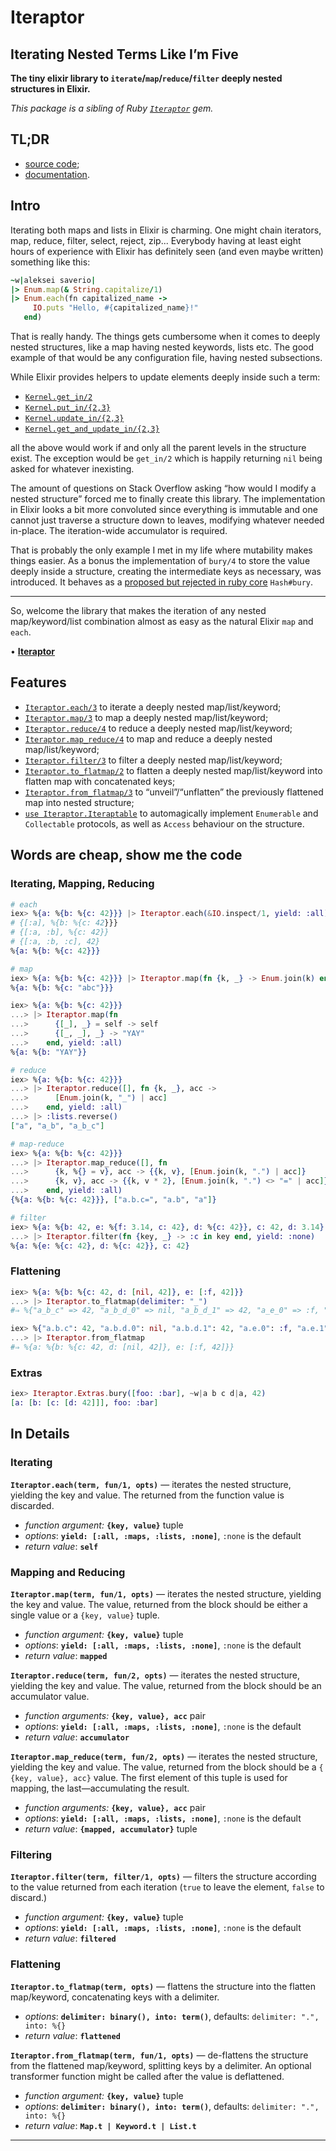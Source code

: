 # Iteraptor

## Iterating Nested Terms Like I’m Five

**The tiny elixir library to `iterate`/`map`/`reduce`/`filter` deeply nested structures in Elixir.**

_This package is a sibling of Ruby [`Iteraptor`](https://github.com/am-kantox/iteraptor) gem._

## TL;DR

- [source code](https://github.com/am-kantox/elixir-iteraptor);
- [documentation](https://hexdocs.pm/iteraptor/Iteraptor.html).

## Intro

Iterating both maps and lists in Elixir is charming. One might chain iterators,
map, reduce, filter, select, reject, zip... Everybody having at least eight
hours of experience with Elixir has definitely seen (and even maybe written)
something like this:

```ruby
~w|aleksei saverio|
|> Enum.map(& String.capitalize/1)
|> Enum.each(fn capitalized_name ->
     IO.puts "Hello, #{capitalized_name}!"
   end)
```

That is really handy. The things gets cumbersome when it comes to deeply nested
structures, like a map having nested keywords, lists etc. The good example of
that would be any configuration file, having nested subsections.

While Elixir provides helpers to update elements deeply inside such a term:

- [`Kernel.get_in/2`](https://hexdocs.pm/elixir/Kernel.html#get_in/2)
- [`Kernel.put_in/{2,3}`](https://hexdocs.pm/elixir/Kernel.html#put_in/2)
- [`Kernel.update_in/{2,3}`](https://hexdocs.pm/elixir/Kernel.html#update_in/2)
- [`Kernel.get_and_update_in/{2,3}`](https://hexdocs.pm/elixir/Kernel.html#get_and_update_in/2)

all the above would work if and only all the parent levels in the structure exist.
The exception would be `get_in/2` which is happily returning `nil` being asked
for whatever inexisting.

The amount of questions on Stack Overflow asking “how would I modify a nested
structure” forced me to finally create this library. The implementation in Elixir
looks a bit more convoluted since everything is immutable and one cannot just
traverse a structure down to leaves, modifying whatever needed in-place.
The iteration-wide accumulator is required.

That is probably the only example I met in my life where mutability makes things
easier. As a bonus the implementation of `bury/4` to store the value deeply inside
a structure, creating the intermediate keys as necessary, was introduced.
It behaves as a [proposed but rejected in ruby core](https://bugs.ruby-lang.org/issues/11747)
`Hash#bury`.

---

So, welcome the library that makes the iteration of any nested map/keyword/list
combination almost as easy as the natural Elixir `map` and `each`.

• [**Iteraptor**](https://github.com/am-kantox/elixir-iteraptor)

## Features

- [`Iteraptor.each/3`](https://hexdocs.pm/iteraptor/Iteraptor.html#each/3)
  to iterate a deeply nested map/list/keyword;
- [`Iteraptor.map/3`](https://hexdocs.pm/iteraptor/Iteraptor.html#map/3)
  to map a deeply nested map/list/keyword;
- [`Iteraptor.reduce/4`](https://hexdocs.pm/iteraptor/Iteraptor.html#reduce/4)
  to reduce a deeply nested map/list/keyword;
- [`Iteraptor.map_reduce/4`](https://hexdocs.pm/iteraptor/Iteraptor.html#map_reduce/4)
  to map and reduce a deeply nested map/list/keyword;
- [`Iteraptor.filter/3`](https://hexdocs.pm/iteraptor/Iteraptor.html#filter/3)
  to filter a deeply nested map/list/keyword;
- [`Iteraptor.to_flatmap/2`](https://hexdocs.pm/iteraptor/Iteraptor.html#to_flatmap/2)
  to flatten a deeply nested map/list/keyword into
  flatten map with concatenated keys;
- [`Iteraptor.from_flatmap/3`](https://hexdocs.pm/iteraptor/Iteraptor.html#from_flatmap/3)
  to “unveil”/“unflatten” the previously flattened map into nested structure;
- [`use Iteraptor.Iteraptable`](https://hexdocs.pm/iteraptor/Iteraptor.Iteraptable.html)
  to automagically implement `Enumerable` and `Collectable` protocols, as well as
  `Access` behaviour on the structure.

## Words are cheap, show me the code

### Iterating, Mapping, Reducing

```elixir
# each
iex> %{a: %{b: %{c: 42}}} |> Iteraptor.each(&IO.inspect/1, yield: :all)
# {[:a], %{b: %{c: 42}}}
# {[:a, :b], %{c: 42}}
# {[:a, :b, :c], 42}
%{a: %{b: %{c: 42}}}

# map
iex> %{a: %{b: %{c: 42}}} |> Iteraptor.map(fn {k, _} -> Enum.join(k) end)
%{a: %{b: %{c: "abc"}}}

iex> %{a: %{b: %{c: 42}}}
...> |> Iteraptor.map(fn
...>      {[_], _} = self -> self
...>      {[_, _], _} -> "YAY"
...>    end, yield: :all)
%{a: %{b: "YAY"}}

# reduce
iex> %{a: %{b: %{c: 42}}}
...> |> Iteraptor.reduce([], fn {k, _}, acc ->
...>      [Enum.join(k, "_") | acc]
...>    end, yield: :all)
...> |> :lists.reverse()
["a", "a_b", "a_b_c"]

# map-reduce
iex> %{a: %{b: %{c: 42}}}
...> |> Iteraptor.map_reduce([], fn
...>      {k, %{} = v}, acc -> {​{k, v}, [Enum.join(k, ".") | acc]}
...>      {k, v}, acc -> {​{k, v * 2}, [Enum.join(k, ".") <> "=" | acc]}
...>    end, yield: :all)
{​%{a: %{b: %{c: 42}}}, ["a.b.c=", "a.b", "a"]}

# filter
iex> %{a: %{b: 42, e: %{f: 3.14, c: 42}, d: %{c: 42}}, c: 42, d: 3.14}
...> |> Iteraptor.filter(fn {key, _} -> :c in key end, yield: :none)
%{a: %{e: %{c: 42}, d: %{c: 42}}, c: 42}
```

### Flattening

```elixir
iex> %{a: %{b: %{c: 42, d: [nil, 42]}, e: [:f, 42]}}
...> |> Iteraptor.to_flatmap(delimiter: "_")
#⇒ %{"a_b_c" => 42, "a_b_d_0" => nil, "a_b_d_1" => 42, "a_e_0" => :f, "a_e_1" => 42}

iex> %{"a.b.c": 42, "a.b.d.0": nil, "a.b.d.1": 42, "a.e.0": :f, "a.e.1": 42}
...> |> Iteraptor.from_flatmap
#⇒ %{a: %{b: %{c: 42, d: [nil, 42]}, e: [:f, 42]}}
```

### Extras

```elixir
iex> Iteraptor.Extras.bury([foo: :bar], ~w|a b c d|a, 42)
[a: [b: [c: [d: 42]]], foo: :bar]
```

## In Details

### Iterating

**`Iteraptor.each(term, fun/1, opts)`** — iterates the nested structure, yielding
the key and value. The returned from the function value is discarded.

- _function argument:_ **`{key, value}`** tuple
- _options_: **`yield: [:all, :maps, :lists, :none]`**, `:none` is the default
- _return value_: **`self`**

### Mapping and Reducing

**`Iteraptor.map(term, fun/1, opts)`** — iterates the nested structure,
yielding the key and value. The value, returned from the block
should be either a single value or a `{key, value}` tuple.

- _function argument:_ **`{key, value}`** tuple
- _options_: **`yield: [:all, :maps, :lists, :none]`**, `:none` is the default
- _return value_: **`mapped`**

**`Iteraptor.reduce(term, fun/2, opts)`** — iterates the nested structure,
yielding the key and value. The value, returned from the block
should be an accumulator value.

- _function arguments:_ **`{key, value}, acc`** pair
- _options_: **`yield: [:all, :maps, :lists, :none]`**, `:none` is the default
- _return value_: **`accumulator`**

**`Iteraptor.map_reduce(term, fun/2, opts)`** — iterates the nested structure,
yielding the key and value. The value, returned from the block
should be a `{​{key, value}, acc}` value. The first element of this tuple is
used for mapping, the last—accumulating the result.

- _function arguments:_ **`{key, value}, acc`** pair
- _options_: **`yield: [:all, :maps, :lists, :none]`**, `:none` is the default
- _return value_: **`{mapped, accumulator}`** tuple

### Filtering

**`Iteraptor.filter(term, filter/1, opts)`** — filters the structure
according to the value returned from each iteration (`true` to leave
the element, `false` to discard.)

- _function argument:_ **`{key, value}`** tuple
- _options_: **`yield: [:all, :maps, :lists, :none]`**, `:none` is the default
- _return value_: **`filtered`**

### Flattening

**`Iteraptor.to_flatmap(term, opts)`** — flattens the structure into
the flatten map/keyword, concatenating keys with a delimiter.

- _options_: **`delimiter: binary(), into: term()`**,
  defaults: `delimiter: ".", into: %{}`
- _return value_: **`flattened`**

**`Iteraptor.from_flatmap(term, fun/1, opts)`** — de-flattens the structure from
the flattened map/keyword, splitting keys by a delimiter. An optional transformer
function might be called after the value is deflattened.

- _function argument:_ **`{key, value}`** tuple
- _options_: **`delimiter: binary(), into: term()`**,
  defaults: `delimiter: ".", into: %{}`
- _return value_: **`Map.t | Keyword.t | List.t`**

---

